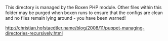 This directory is managed by the Boxen PHP module. Other files within this folder may be purged when boxen runs to ensure that the configs are clean and no files remain lying around - you have been warned!

http://christian.hofstaedtler.name/blog/2008/11/puppet-managing-directories-recursively.html
